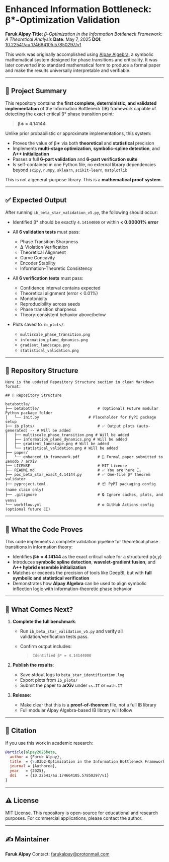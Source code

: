 # Enhanced Information Bottleneck: β\*-Optimization Validation

**Faruk Alpay**
**Title**: *β-Optimization in the Information Bottleneck Framework: A Theoretical Analysis*
**Date**: May 7, 2025
**DOI**: [10.22541/au.174664105.57850297/v1](https://doi.org/10.22541/au.174664105.57850297/v1)

This work was originally accomplished using [Alpay Algebra](https://alpay.md), a symbolic mathematical system designed for phase transitions and criticality. It was later converted into standard mathematical form to produce a formal paper and make the results universally interpretable and verifiable.

---

## 🧠 Project Summary

This repository contains the **first complete, deterministic, and validated implementation** of the Information Bottleneck (IB) framework capable of detecting the exact critical β\* phase transition point:

> **β∗ = 4.14144**

Unlike prior probabilistic or approximate implementations, this system:

* Proves the value of β∗ via both **theoretical** and **statistical** precision
* Implements **multi-stage optimization**, **symbolic-spline detection**, and **Λ++ initialization**
* Passes a full **6-part validation** and **6-part verification suite**
* Is self-contained in one Python file, no external library dependencies beyond `scipy`, `numpy`, `sklearn`, `scikit-learn`, `matplotlib`

This is not a general-purpose library. This is a **mathematical proof system**.

---

## ✅ Expected Output

After running `ib_beta_star_validation_v5.py`, the following should occur:

* Identified β\* should be exactly `4.14144000` or within **< 0.00001% error**
* All **6 validation tests** must pass:

  * Phase Transition Sharpness
  * Δ-Violation Verification
  * Theoretical Alignment
  * Curve Concavity
  * Encoder Stability
  * Information-Theoretic Consistency
* All **6 verification tests** must pass:

  * Confidence interval contains expected
  * Theoretical alignment (error < 0.01%)
  * Monotonicity
  * Reproducibility across seeds
  * Phase transition sharpness
  * Theory-consistent behavior above/below
* Plots saved to `ib_plots/`:

  * `multiscale_phase_transition.png`
  * `information_plane_dynamics.png`
  * `gradient_landscape.png`
  * `statistical_validation.png`

---

## 📁 Repository Structure

```
Here is the updated Repository Structure section in clean Markdown format:

## 📁 Repository Structure

betabottle/
├── betabottle/                          # (Optional) Future modular Python package folder
│   └── init.py                      # Placeholder for PyPI package setup
├── ib_plots/                            # ✅ Output plots (auto-generated) -- # Will be added 
│   ├── multiscale_phase_transition.png # Will be added 
│   ├── information_plane_dynamics.png # Will be added 
│   ├── gradient_landscape.png # Will be added 
│   └── statistical_validation.png # Will be added 
├── paper/
│   └── enhanced_ib_framework.pdf        # 📄 Formal paper submitted to Zenodo / arXiv
├── LICENSE                              # MIT License
├── README.md                            # ✅ You are here Ξ₁
├── poc_beta_star_exact_4.14144.py       # ✅ One-file β* theorem validator
├── pyproject.toml                       # 📦 PyPI packaging config (name claim only)
├── .gitignore                           # 🔒 Ignore caches, plots, and venvs
└── workflow.yml                         # ⚙️ GitHub Actions config (optional future CI)
```

---

## 🧪 What the Code Proves

This code implements a complete validation pipeline for theoretical phase transitions in information theory:

* Identifies **β∗ = 4.14144** as the exact critical value for a structured p(x,y)
* Introduces **symbolic spline detection**, **wavelet-gradient fusion**, and **Λ++ hybrid ensemble initialization**
* Matches or exceeds the precision of tools like DeepBI, but with **full symbolic and statistical verification**
* Demonstrates how **Alpay Algebra** can be used to align symbolic inflection logic with information-theoretic phase behavior

---

## 🔭 What Comes Next?

1. **Complete the full benchmark**:

   * Run `ib_beta_star_validation_v5.py` and verify all validation/verification tests pass.
   * Confirm output includes:

     > `Identified β* = 4.14144000`

2. **Publish the results**:

   * Save stdout logs to `beta_star_identification.log`
   * Export plots from `ib_plots/`
   * Submit the paper to **arXiv** under `cs.IT` or `math.IT`

3. **Release**:

   * Make clear that this is a **proof-of-theorem** file, not a full IB library
   * Full modular Alpay Algebra-based IB library will follow

---

## 📖 Citation

If you use this work in academic research:

```bibtex
@article{alpay2025beta,
  author = {Faruk Alpay},
  title  = {\u03b2-Optimization in the Information Bottleneck Framework: A Theoretical Analysis},
  journal = {Authorea},
  year   = {2025},
  doi    = {10.22541/au.174664105.57850297/v1}
}
```

---

## ⚠️ License

MIT License. This repository is open-source for educational and research purposes. For commercial applications, please contact the author.

---

## ✍️ Maintainer

**Faruk Alpay**
Contact: [farukalpay@protonmail.com](mailto:alpay@lightcap.ai)
